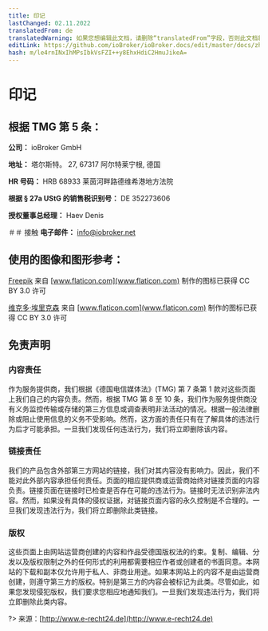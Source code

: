 ```yaml
---
title: 印记
lastChanged: 02.11.2022
translatedFrom: de
translatedWarning: 如果您想编辑此文档，请删除“translatedFrom”字段，否则此文档将再次自动翻译
editLink: https://github.com/ioBroker/ioBroker.docs/edit/master/docs/zh-cn/imprint.md
hash: m/le4rnINxIhMPsIbkVsFZI++y8EhxHdiC2HmuJikeA=
---
```

# 印记
## 根据 TMG 第 5 条：
**公司：** ioBroker GmbH

**地址：** 塔尔斯特。 27, 67317 阿尔特莱宁根, 德国

**HR 号码：** HRB 68933 莱茵河畔路德维希港地方法院

**根据 § 27a UStG 的销售税识别号：** DE 352273606

**授权董事总经理：** Haev Denis

＃＃ 接触
**电子邮件：** info@iobroker.net

## 使用的图像和图形参考：
[Freepik](http://www.freepik.com/) 来自 [www.flaticon.com](www.flaticon.com) 制作的图标已获得 CC BY 3.0 许可

[维克多·埃里克森](http://www.flaticon.com/authors/victor-erixon) 来自 [www.flaticon.com](www.flaticon.com) 制作的图标已获得 CC BY 3.0 许可

## 免责声明
### 内容责任
作为服务提供商，我们根据《德国电信媒体法》(TMG) 第 7 条第 1 款对这些页面上我们自己的内容负责。然而，根据 TMG 第 8 至 10 条，我们作为服务提供商没有义务监控传输或存储的第三方信息或调查表明非法活动的情况。根据一般法律删除或阻止使用信息的义务不受影响。然而，这方面的责任只有在了解具体的违法行为后才可能承担。一旦我们发现任何违法行为，我们将立即删除该内容。

### 链接责任
我们的产品包含外部第三方网站的链接，我们对其内容没有影响力。因此，我们不能对此外部内容承担任何责任。页面的相应提供商或运营商始终对链接页面的内容负责。链接页面在链接时已检查是否存在可能的违法行为。链接时无法识别非法内容。然而，如果没有具体的侵权证据，对链接页面内容的永久控制是不合理的。一旦我们发现违法行为，我们将立即删除此类链接。

### 版权
这些页面上由网站运营商创建的内容和作品受德国版权法的约束。复制、编辑、分发以及版权限制之外的任何形式的利用都需要相应作者或创建者的书面同意。本网站的下载和副本仅允许用于私人、非商业用途。如果本网站上的内容不是由运营商创建，则遵守第三方的版权。特别是第三方的内容会被标记为此类。尽管如此，如果您发现侵犯版权，我们要求您相应地通知我们。一旦我们发现违法行为，我们将立即删除此类内容。

?> 来源：[http://www.e-recht24.de](http://www.e-recht24.de)